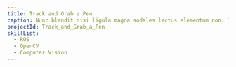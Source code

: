 ```yaml
---
title: Track and Grab a Pen
caption: Nunc blandit nisi ligula magna sodales lectus elementum non. Integer id venenatis velit.
projectId: Track_and_Grab_a_Pen
skillList:
  - ROS
  - OpenCV
  - Computer Vision
---
```

